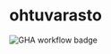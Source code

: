# ohtuvarasto

![GHA workflow badge](https://github.com/ellapaella/ohtuvarasto/workflows/CI/badge.svg?event=push)
